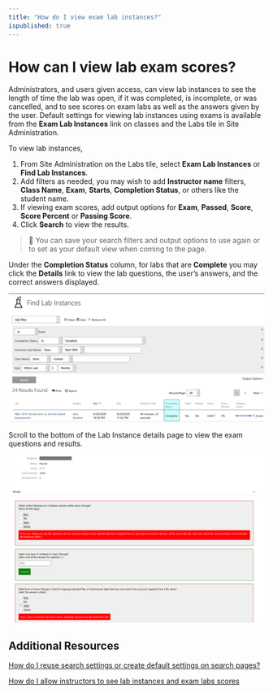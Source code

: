 ```yaml
---
title: "How do I view exam lab instances?"
ispublished: true
---
```


# How can I view lab exam scores?

Administrators, and users given access, can view lab instances to see the length of time the lab was open, if it was completed, is incomplete, or was cancelled, and to see scores on exam labs as well as the answers given by the user. Default settings for viewing lab instances using exams is available from the **Exam Lab Instances** link on classes and the Labs tile in Site Administration.

To view lab instances,
1.	From Site Administration on the Labs tile, select **Exam Lab Instances** or **Find Lab Instances**. 
1.	Add filters as needed, you may wish to add **Instructor name** filters, **Class Name**, **Exam**, **Starts**, **Completion Status**, or others like the student name. 
1.	If viewing exam scores, add output options for **Exam**, **Passed**, **Score**, **Score Percent** or **Passing Score**.
1.	Click **Search** to view the results.
	
> :small_blue_diamond: You can save your search filters and output options to use again or to set as your default view when coming to the page. 

Under the **Completion Status** column, for labs that are **Complete** you may click the **Details** link to view the lab questions, the user’s answers, and the correct answers displayed.

![](/tms/images/lab-instance-details.png)

Scroll to the bottom of the Lab Instance details page to view the exam questions and results.

![](/tms/images/exam-details.png)

## Additional Resources

[How do I reuse search settings or create default settings on search pages?](tms/tms-administrators/users/instructor-management/lab-instance-viewing-permissions.md) 

[How do I allow instructors to see lab instances and exam labs scores](tms/tms-administrators/tms-fundamentals/reuse-search-settings-or-create-default-settings-on-search-pages.md) 

